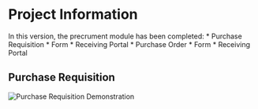 # Project Information
  In this version, the precrument module has been completed:
    * Purchase Requisition
      * Form
      * Receiving Portal
    * Purchase Order
      * Form
      * Receiving Portal
## Purchase Requisition
![Purchase Requisition Demonstration](https://www.linkpicture.com/q/Screenshot-12_11.png)
